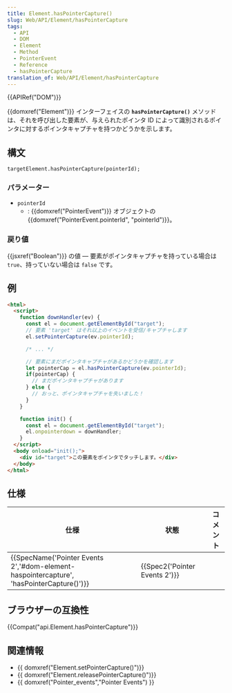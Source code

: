 ```yaml
---
title: Element.hasPointerCapture()
slug: Web/API/Element/hasPointerCapture
tags:
  - API
  - DOM
  - Element
  - Method
  - PointerEvent
  - Reference
  - hasPointerCapture
translation_of: Web/API/Element/hasPointerCapture
---
```

{{APIRef("DOM")}}

{{domxref("Element")}} インターフェイスの **`hasPointerCapture()`** メソッドは、それを呼び出した要素が、与えられたポインタ ID によって識別されるポインタに対するポインタキャプチャを持つかどうかを示します。

## 構文

```
targetElement.hasPointerCapture(pointerId);
```

### パラメーター

- `pointerId`
  - : {{domxref("PointerEvent")}} オブジェクトの {{domxref("PointerEvent.pointerId", "pointerId")}}。

### 戻り値

{{jsxref("Boolean")}} の値 — 要素がポインタキャプチャを持っている場合は `true`、持っていない場合は `false` です。

## 例

```html
<html>
  <script>
    function downHandler(ev) {
      const el = document.getElementById("target");
      // 要素 'target' はそれ以上のイベントを受信/キャプチャします
      el.setPointerCapture(ev.pointerId);

      /* ... */

      // 要素にまだポインタキャプチャがあるかどうかを確認します
      let pointerCap = el.hasPointerCapture(ev.pointerId);
      if(pointerCap) {
        // まだポインタキャプチャがあります
      } else {
        // おっと、ポインタキャプチャを失いました！
      }
    }

    function init() {
      const el = document.getElementById("target");
      el.onpointerdown = downHandler;
    }
  </script>
  <body onload="init();">
    <div id="target">この要素をポインタでタッチします。</div>
  </body>
</html>
```

## 仕様

| 仕様                                                                                                                 | 状態                                     | コメント |
| -------------------------------------------------------------------------------------------------------------------- | ---------------------------------------- | -------- |
| {{SpecName('Pointer Events 2','#dom-element-haspointercapture', 'hasPointerCapture()')}} | {{Spec2('Pointer Events 2')}} |          |

## ブラウザーの互換性

{{Compat("api.Element.hasPointerCapture")}}

## 関連情報

- {{ domxref("Element.setPointerCapture()")}}
- {{ domxref("Element.releasePointerCapture()")}}
- {{ domxref("Pointer_events","Pointer Events") }}
